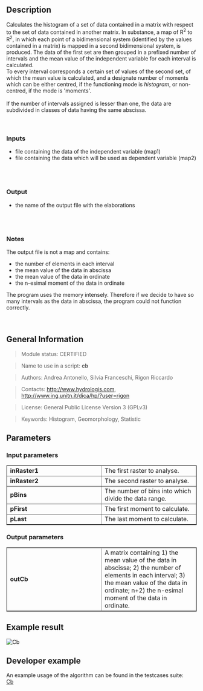 <h2>Description</h2>

Calculates the histogram of a set of data contained in a matrix with respect to the set of data contained in another matrix. In substance, a map of R<sup>2</sup> to R<sup>2</sup>, in which each point of a bidimensional system (identified by the values contained in a matrix) is mapped in a second bidimensional system, is produced. The data of the first set are then grouped in a prefixed number of intervals and the mean value of the independent variable for each interval is calculated.
<br>
To every interval corresponds a certain set of values of the second set, of which the mean value is calculated, and a designate number of moments which can be either centred, if the functioning mode is <i>histogram</i>, or non-centred, if the mode is 'moments'.<br>
<br>
If the number of intervals assigned is lesser than one, the data are subdivided in classes of data having the same abscissa.<br>
<br>
<br>
<h3>Inputs</h3>
<ul>
<li>file containing the data of the independent variable (map1)</li>
<li>file containing the data which will be used as dependent variable (map2)</li>
</ul>
<br>
<br>
<h3>Output</h3>
<ul>
<li>the name of the output file with the elaborations</li>
</ul>
<br>
<br>
<h3>Notes</h3>
The output file is not a map and contains:<br>
<ul>
<li>the number of elements in each interval</li>
<li>the mean value of the data in abscissa</li>
<li>the mean value of the data in ordinate</li>
<li>the n-esimal moment of the data in ordinate</li>
</ul>
The program uses the memory intensely. Therefore if we decide to have so many intervals as the data in abscissa, the program could not function correctly.<br>
<br>
<br>
<h2>General Information</h2>

<blockquote>Module status: CERTIFIED</blockquote>

<blockquote>Name to use in a script: <b>cb</b></blockquote>

<blockquote>Authors: Andrea Antonello, Silvia Franceschi, Rigon Riccardo</blockquote>

<blockquote>Contacts: <a href='http://www.hydrologis.com'>http://www.hydrologis.com</a>, <a href='http://www.ing.unitn.it/dica/hp/?user=rigon'>http://www.ing.unitn.it/dica/hp/?user=rigon</a></blockquote>

<blockquote>License: General Public License Version 3 (GPLv3)</blockquote>

<blockquote>Keywords: Histogram, Geomorphology, Statistic</blockquote>


<h2>Parameters</h2>

<h3>Input parameters</h3>
<table cellpadding='10' width='70%' border='1'>
<tr>
<td width='50%'> <b>inRaster1</b> </td><td width='50%'> The first raster to analyse. </td>
</tr>
<tr>
<td width='50%'> <b>inRaster2</b> </td><td width='50%'> The second raster to analyse. </td>
</tr>
<tr>
<td width='50%'> <b>pBins</b> </td><td width='50%'> The number of bins into which divide the data range. </td>
</tr>
<tr>
<td width='50%'> <b>pFirst</b> </td><td width='50%'> The first moment to calculate. </td>
</tr>
<tr>
<td width='50%'> <b>pLast</b> </td><td width='50%'> The last moment to calculate. </td>
</tr>
</table>

<h3>Output parameters</h3>
<table cellpadding='10' width='70%' border='1'>
<tr>
<td width='50%'> <b>outCb</b> </td><td width='50%'> A matrix containing 1) the mean value of the data in abscissa; 2) the number of elements in each interval; 3) the mean value of the data in ordinate; n+2) the n-esimal moment of the data in ordinate. </td>
</tr>
</table>

<h2>Example result</h2>

<img src='http://wiki.jgrasstools.googlecode.com/git/images/hortonmachine/cb.png' alt='Cb' />
<br>
<h2>Developer example</h2>

An example usage of the algorithm can be found in the testcases suite:<br>
<a href='http://code.google.com/p/jgrasstools/source/browse/hortonmachine/src/test/java/org/jgrasstools/hortonmachine/models/hm/TestCb.java'>Cb</a>
